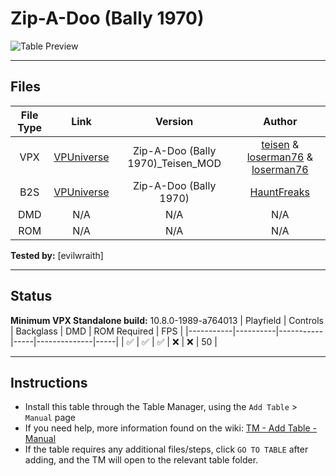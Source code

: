 ﻿# Zip-A-Doo (Bally 1970)

![Table Preview](../../images/vpx-zipadoo.jpg)

---

## Files
| File Type | Link | Version | Author |
|:---------:|:----:|:-------:|:------:|
| VPX | [VPUniverse](https://vpuniverse.com/files/file/15256-zip-a-doo-bally-1970_teisen_mod/) | Zip-A-Doo (Bally 1970)_Teisen_MOD | [teisen](https://vpuniverse.com/profile/31525-teisen/) & [loserman76](https://vpuniverse.com/profile/2798-loserman76/) & [loserman76](https://vpuniverse.com/profile/2798-loserman76/) |
| B2S | [VPUniverse](https://vpuniverse.com/files/file/15256-zip-a-doo-bally-1970_teisen_mod/) | Zip-A-Doo (Bally 1970) | [HauntFreaks](https://vpuniverse.com/profile/5216-hauntfreaks/) |
| DMD | N/A | N/A | N/A |
| ROM | N/A | N/A | N/A |

**Tested by:** [evilwraith]

---

## Status 
**Minimum VPX Standalone build:** 10.8.0-1989-a764013
| Playfield | Controls | Backglass | DMD | ROM Required | FPS | 
|-----------|----------|-----------|-----|--------------|-----|
| :white_check_mark: | :white_check_mark: | :white_check_mark: | :x: | :x: | 50 |

---

## Instructions

- Install this table through the Table Manager, using the `Add Table` > `Manual` page
- If you need help, more information found on the wiki: [TM - Add Table - Manual](https://github.com/LegendsUnchained/vpx-standalone-alp4k/wiki/%5B04%5D-%F0%9F%A7%A1-TM-%E2%80%90-Other-Features#add-table---manual)
- If the table requires any additional files/steps, click `GO TO TABLE` after adding, and the TM will open to the relevant table folder.

